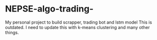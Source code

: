 # NEPSE-algo-trading-
My personal project to build scrapper, trading bot and lstm model
This is outdated. 
I need to update this with k-means clustering and many other things.
